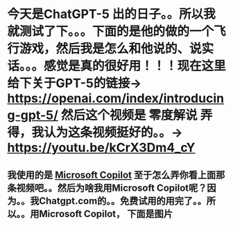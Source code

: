 # 今天是ChatGPT-5 出的日子。。所以我就测试了下。。。下面的是他的做的一个飞行游戏，然后我是怎么和他说的、说实话。。。感觉是真的很好用！！！现在这里给下关于GPT-5的链接→ https://openai.com/index/introducing-gpt-5/ 然后这个视频是 零度解说 弄得，我认为这条视频挺好的。。→ https://youtu.be/kCrX3Dm4_cY 
## 我使用的是 [Microsoft Copilot](https://copilot.microsoft.com/) 至于怎么弄你看上面那条视频吧。。然后为啥我用Microsoft Copilot呢？因为。。我Chatgpt.com的。。免费试用的用完了。。所以。。用Microsoft Copilot， 下面是图片
